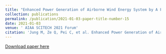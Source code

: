 ```yaml
---
title: "Enhanced Power Generation of Airborne Wind Energy System by A Foldable Aircraft"
collection: publications
permalink: /publication/2021-01-03-paper-title-number-15
date: 2021-01-03
venue: ' AIAA SCITECH 2021 Forum'
citation: 'Jung M, Ze Q, Pei C, et al. Enhanced Power Generation of Airborne Wind Energy System by A Foldable Aircraft[C]//AIAA Scitech 2021 Forum. 2021: 0868.'
---
```

[Download paper here](http://ChaoyingPei.github.io/files/AWES.pdf)
